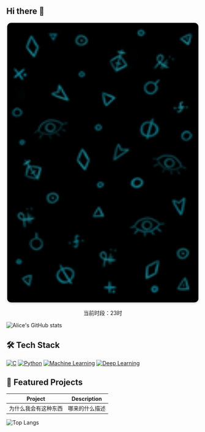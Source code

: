 ## Hi there 👋

<!-- 动态时间图片 -->
<div align="center">
  <img src="https://raw.githubusercontent.com/alice-kroi/alice-kroi/main/assets/images/23.png" 
       width="500" 
       height="730" 
       alt="Hourly Banner"
       style="border-radius:10px; box-shadow:0 2px 5px rgba(0,0,0,0.2);">
</div>
<p align="center">当前时段：23时</p>




<!-- 动态统计卡片 -->
![Alice's GitHub stats](https://github-readme-stats.vercel.app/api?username=alice-kroi&show_icons=true&theme=radical)

<!-- 技术栈展示 -->
## 🛠 Tech Stack
[![C](https://img.shields.io/badge/-C-00599C?style=flat&logo=c&logoColor=white)](https://en.wikipedia.org/wiki/C_(programming_language))
[![Python](https://img.shields.io/badge/-Python-3776AB?style=flat&logo=python&logoColor=white)](https://www.python.org/)
[![Machine Learning](https://img.shields.io/badge/-ML-FF6F00?style=flat&logo=scikit-learn&logoColor=white)](https://scikit-learn.org/)
[![Deep Learning](https://img.shields.io/badge/-DL-FF6F00?style=flat&logo=tensorflow&logoColor=white)](https://www.tensorflow.org/)

<!-- 项目展示 -->
## 🌟 Featured Projects
| Project | Description | 
|---------|-------------|
| 为什么我会有这种东西 | 哪来的什么描述 |




<!-- 动态排行榜 -->
![Top Langs](https://github-readme-stats.vercel.app/api/top-langs/?username=alice-kroi&layout=compact)